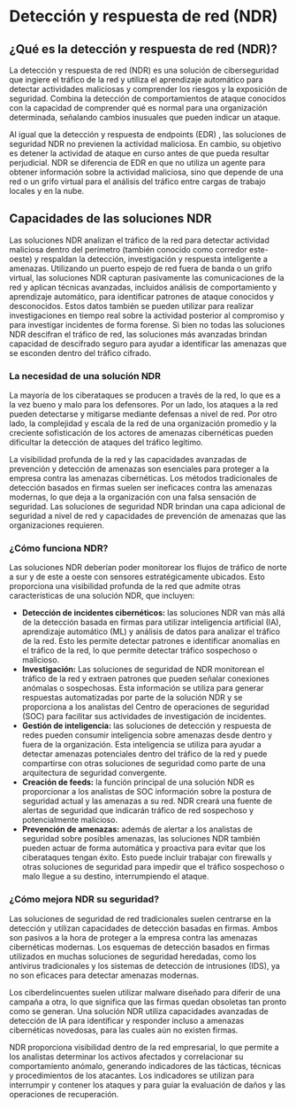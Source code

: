 # Detección y respuesta de red (NDR)

## **¿Qué es la detección y respuesta de red (NDR)?**

La detección y respuesta de red (NDR) es una solución de ciberseguridad que ingiere el tráfico de la red y utiliza el aprendizaje automático para detectar actividades maliciosas y comprender los riesgos y la exposición de seguridad. Combina la detección de comportamientos de ataque conocidos con la capacidad de comprender qué es normal para una organización determinada, señalando cambios inusuales que pueden indicar un ataque.

Al igual que la detección y respuesta de endpoints (EDR) , las soluciones de seguridad NDR no previenen la actividad maliciosa. En cambio, su objetivo es detener la actividad de ataque en curso antes de que pueda resultar perjudicial. NDR se diferencia de EDR en que no utiliza un agente para obtener información sobre la actividad maliciosa, sino que depende de una red o un grifo virtual para el análisis del tráfico entre cargas de trabajo locales y en la nube.

## **Capacidades de las soluciones NDR**

Las soluciones NDR analizan el tráfico de la red para detectar actividad maliciosa dentro del perímetro (también conocido como corredor este-oeste) y respaldan la detección, investigación y respuesta inteligente a amenazas. Utilizando un puerto espejo de red fuera de banda o un grifo virtual, las soluciones NDR capturan pasivamente las comunicaciones de la red y aplican técnicas avanzadas, incluidos análisis de comportamiento y aprendizaje automático, para identificar patrones de ataque conocidos y desconocidos. Estos datos también se pueden utilizar para realizar investigaciones en tiempo real sobre la actividad posterior al compromiso y para investigar incidentes de forma forense. Si bien no todas las soluciones NDR descifran el tráfico de red, las soluciones más avanzadas brindan capacidad de descifrado seguro para ayudar a identificar las amenazas que se esconden dentro del tráfico cifrado.

### **La necesidad de una solución NDR**

La mayoría de los ciberataques se producen a través de la red, lo que es a la vez bueno y malo para los defensores. Por un lado, los ataques a la red pueden detectarse y mitigarse mediante defensas a nivel de red. Por otro lado, la complejidad y escala de la red de una organización promedio y la creciente sofisticación de los actores de amenazas cibernéticas pueden dificultar la detección de ataques del tráfico legítimo.

La visibilidad profunda de la red y las capacidades avanzadas de prevención y detección de amenazas son esenciales para proteger a la empresa contra las amenazas cibernéticas. Los métodos tradicionales de detección basados ​​en firmas suelen ser ineficaces contra las amenazas modernas, lo que deja a la organización con una falsa sensación de seguridad. Las soluciones de seguridad NDR brindan una capa adicional de seguridad a nivel de red y capacidades de prevención de amenazas que las organizaciones requieren.

### **¿Cómo funciona NDR?**

Las soluciones NDR deberían poder monitorear los flujos de tráfico de norte a sur y de este a oeste con sensores estratégicamente ubicados. Esto proporciona una visibilidad profunda de la red que admite otras características de una solución NDR, que incluyen:

- **Detección de incidentes cibernéticos:** las soluciones NDR van más allá de la detección basada en firmas para utilizar inteligencia artificial (IA), aprendizaje automático (ML) y análisis de datos para analizar el tráfico de la red. Esto les permite detectar patrones e identificar anomalías en el tráfico de la red, lo que permite detectar tráfico sospechoso o malicioso.
- **Investigación:** Las soluciones de seguridad de NDR monitorean el tráfico de la red y extraen patrones que pueden señalar conexiones anómalas o sospechosas. Esta información se utiliza para generar respuestas automatizadas por parte de la solución NDR y se proporciona a los analistas del Centro de operaciones de seguridad (SOC) para facilitar sus actividades de investigación de incidentes.
- **Gestión de inteligencia:** las soluciones de detección y respuesta de redes pueden consumir inteligencia sobre amenazas desde dentro y fuera de la organización. Esta inteligencia se utiliza para ayudar a detectar amenazas potenciales dentro del tráfico de la red y puede compartirse con otras soluciones de seguridad como parte de una arquitectura de seguridad convergente.
- **Creación de feeds:** la función principal de una solución NDR es proporcionar a los analistas de SOC información sobre la postura de seguridad actual y las amenazas a su red. NDR creará una fuente de alertas de seguridad que indicarán tráfico de red sospechoso y potencialmente malicioso.
- **Prevención de amenazas:** además de alertar a los analistas de seguridad sobre posibles amenazas, las soluciones NDR también pueden actuar de forma automática y proactiva para evitar que los ciberataques tengan éxito. Esto puede incluir trabajar con firewalls y otras soluciones de seguridad para impedir que el tráfico sospechoso o malo llegue a su destino, interrumpiendo el ataque.

### **¿Cómo mejora NDR su seguridad?**

Las soluciones de seguridad de red tradicionales suelen centrarse en la detección y utilizan capacidades de detección basadas en firmas. Ambos son pasivos a la hora de proteger a la empresa contra las amenazas cibernéticas modernas. Los esquemas de detección basados ​​en firmas utilizados en muchas soluciones de seguridad heredadas, como los antivirus tradicionales y los sistemas de detección de intrusiones (IDS), ya no son eficaces para detectar amenazas modernas.

Los ciberdelincuentes suelen utilizar malware diseñado para diferir de una campaña a otra, lo que significa que las firmas quedan obsoletas tan pronto como se generan. Una solución NDR utiliza capacidades avanzadas de detección de IA para identificar y responder incluso a amenazas cibernéticas novedosas, para las cuales aún no existen firmas.

NDR proporciona visibilidad dentro de la red empresarial, lo que permite a los analistas determinar los activos afectados y correlacionar su comportamiento anómalo, generando indicadores de las tácticas, técnicas y procedimientos de los atacantes. Los indicadores se utilizan para interrumpir y contener los ataques y para guiar la evaluación de daños y las operaciones de recuperación.